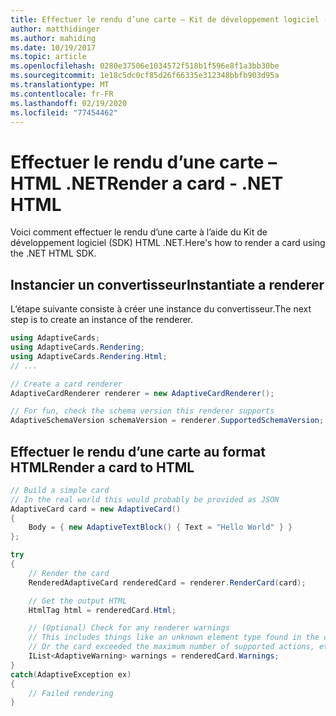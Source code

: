 ```yaml
---
title: Effectuer le rendu d’une carte – Kit de développement logiciel (SDK) HTML .NET
author: matthidinger
ms.author: mahiding
ms.date: 10/19/2017
ms.topic: article
ms.openlocfilehash: 0280e37506e1034572f518b1f596e8f1a3bb30be
ms.sourcegitcommit: 1e18c5dc0cf85d26f66335e312348bbfb903d95a
ms.translationtype: MT
ms.contentlocale: fr-FR
ms.lasthandoff: 02/19/2020
ms.locfileid: "77454462"
---
```

# <a name="render-a-card---net-html"></a><span data-ttu-id="a6c23-102">Effectuer le rendu d’une carte – HTML .NET</span><span class="sxs-lookup"><span data-stu-id="a6c23-102">Render a card - .NET HTML</span></span>

<span data-ttu-id="a6c23-103">Voici comment effectuer le rendu d’une carte à l’aide du Kit de développement logiciel (SDK) HTML .NET.</span><span class="sxs-lookup"><span data-stu-id="a6c23-103">Here's how to render a card using the .NET HTML SDK.</span></span>

## <a name="instantiate-a-renderer"></a><span data-ttu-id="a6c23-104">Instancier un convertisseur</span><span class="sxs-lookup"><span data-stu-id="a6c23-104">Instantiate a renderer</span></span>

<span data-ttu-id="a6c23-105">L’étape suivante consiste à créer une instance du convertisseur.</span><span class="sxs-lookup"><span data-stu-id="a6c23-105">The next step is to create an instance of the renderer.</span></span> 

```csharp
using AdaptiveCards;
using AdaptiveCards.Rendering;
using AdaptiveCards.Rendering.Html;
// ... 

// Create a card renderer
AdaptiveCardRenderer renderer = new AdaptiveCardRenderer();

// For fun, check the schema version this renderer supports
AdaptiveSchemaVersion schemaVersion = renderer.SupportedSchemaVersion; // 1.0
```

## <a name="render-a-card-to-html"></a><span data-ttu-id="a6c23-106">Effectuer le rendu d’une carte au format HTML</span><span class="sxs-lookup"><span data-stu-id="a6c23-106">Render a card to HTML</span></span>

```csharp
// Build a simple card
// In the real world this would probably be provided as JSON
AdaptiveCard card = new AdaptiveCard()
{
    Body = { new AdaptiveTextBlock() { Text = "Hello World" } }
};

try
{
    // Render the card
    RenderedAdaptiveCard renderedCard = renderer.RenderCard(card);

    // Get the output HTML 
    HtmlTag html = renderedCard.Html;

    // (Optional) Check for any renderer warnings
    // This includes things like an unknown element type found in the card
    // Or the card exceeded the maximum number of supported actions, etc
    IList<AdaptiveWarning> warnings = renderedCard.Warnings;
}
catch(AdaptiveException ex)
{
    // Failed rendering
}
```
